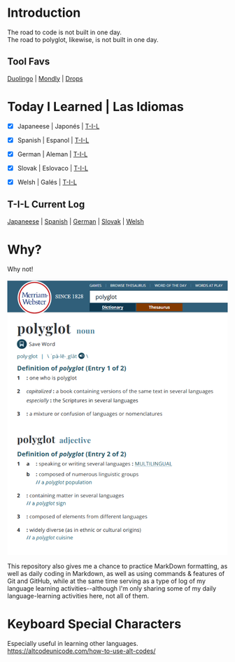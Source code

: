 # Introduction
The road to code is not built in one day.<br>
The road to polyglot, likewise, is not built in one day.<br>  


## Tool Favs
[Duolingo](https://www.duolingo.com/profile/EO4wellnes) | [Mondly](https://app.mondly.com/home) | [Drops](https://app.languagedrops.com/)


# Today I Learned | Las Idiomas
-[x] Japaneese | Japonés | [T-I-L](https://github.com/EO4wellness/T-I-L/tree/main/polyglot/japon%C3%A9s)<br>
-[x] Spanish | Espanol | [T-I-L](https://github.com/EO4wellness/T-I-L/tree/main/polyglot/espa%C3%B1ol)<br>
-[x] German | Aleman | [T-I-L](https://github.com/EO4wellness/T-I-L/tree/main/polyglot/aleman)<br> 
-[x] Slovak | Eslovaco | [T-I-L](https://github.com/EO4wellness/T-I-L/tree/main/polyglot/eslovaco)<br> 
-[x] Welsh | Galés | [T-I-L](https://github.com/EO4wellness/T-I-L/tree/main/polyglot/gales)<br>


## T-I-L Current Log
[Japaneese](https://github.com/EO4wellness/T-I-L/blob/main/polyglot/japon%C3%A9s/2020_log.md) | [Spanish](https://github.com/EO4wellness/T-I-L/blob/main/polyglot/espa%C3%B1ol/2020_log.md) | [German](https://github.com/EO4wellness/T-I-L/blob/main/polyglot/aleman/2020_log.md) | [Slovak](https://github.com/EO4wellness/T-I-L/blob/main/polyglot/eslovaco/2020_log.md) | [Welsh](https://github.com/EO4wellness/T-I-L/blob/main/polyglot/gales/2020_log.md) 


# Why?
Why not! 

![Polyglot Definition-MW](https://github.com/EO4wellness/T-I-L/blob/main/polyglot/images/polyglot.png)

This repository also gives me a chance to practice MarkDown formatting, as well as daily coding in Markdown, as well as using commands & features of Git and GitHub, while at the same time serving as a type of log of my language learning activities--although I'm only sharing some of my daily language-learning activities here, not all of them. 

# Keyboard Special Characters
Especially useful in learning other languages. https://altcodeunicode.com/how-to-use-alt-codes/ 

